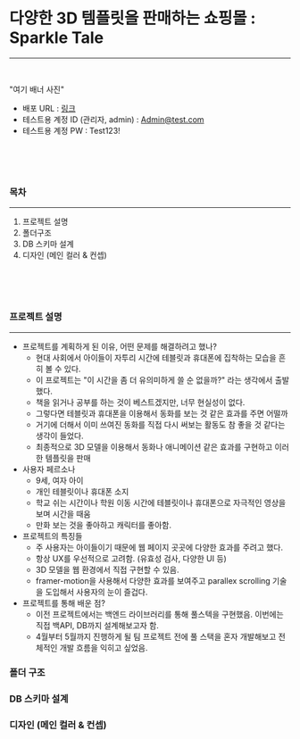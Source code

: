 # 다양한 3D 템플릿을 판매하는 쇼핑몰 : Sparkle Tale
---
<br/>

"여기 배너 사진"
- 배포 URL : <a href="">링크</a>
- 테스트용 계정 ID (관리자, admin) : Admin@test.com
- 테스트용 계정 PW : Test123!


<br/><br/><br/>


### 목차
---
1. 프로젝트 설명
2. 폴더구조
3. DB 스키마 설계
4. 디자인 (메인 컬러 & 컨셉)


<br/><br/><br/>



### 프로젝트 설명
---
- 프로젝트를 계획하게 된 이유, 어떤 문제를 해결하려고 했나?
  - 현대 사회에서 아이들이 자투리 시간에 테블릿과 휴대폰에 집착하는 모습을 흔히 볼 수 있다.
  - 이 프로젝트는 "이 시간을 좀 더 유의미하게 쓸 순 없을까?" 라는 생각에서 출발했다.
  - 책을 읽거나 공부를 하는 것이 베스트겠지만, 너무 현실성이 없다. 
  - 그렇다면 테블릿과 휴대폰을 이용해서 동화를 보는 것 같은 효과를 주면 어떨까
  - 거기에 더해서 이미 쓰여진 동화를 직접 다시 써보는 활동도 참 좋을 것 같다는 생각이 들었다.
  - 최종적으로 3D 모델을 이용해서 동화나 애니메이션 같은 효과를 구현하고 이러한 템플릿을 판매
- 사용자 페르소나
  - 9세, 여자 아이
  - 개인 테블릿이나 휴대폰 소지
  - 학교 쉬는 시간이나 학원 이동 시간에 테블릿이나 휴대폰으로 자극적인 영상을 보며 시간을 때움
  - 만화 보는 것을 좋아하고 캐릭터를 좋아함.
- 프로젝트의 특징들
  - 주 사용자는 아이들이기 때문에 웹 페이지 곳곳에 다양한 효과를 주려고 했다.
  - 항상 UX를 우선적으로 고려함. (유효성 검사, 다양한 UI 등)
  - 3D 모델을 웹 환경에서 직접 구현할 수 있음.
  - framer-motion을 사용해서 다양한 효과를 보여주고 parallex scrolling 기술을 도입해서 사용자의 눈이 즐겁다. 
- 프로젝트를 통해 배운 점? 
  - 이전 프로젝트에서는 백엔드 라이브러리를 통해 풀스텍을 구현했음. 이번에는 직접 백API, DB까지 설계해보고자 함.
  - 4월부터 5월까지 진행하게 될 팀 프로젝트 전에 풀 스택을 혼자 개발해보고 전체적인 개발 흐름을 익히고 싶었음. 



### 폴더 구조


### DB 스키마 설계


### 디자인 (메인 컬러 & 컨셉)